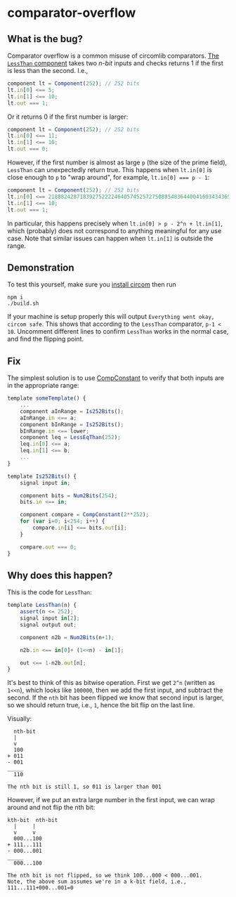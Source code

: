 # comparator-overflow

## What is the bug?

Comparator overflow is a common misuse of circomlib comparators.
[The `LessThan` component](https://github.com/iden3/circomlib/blob/master/circuits/comparators.circom#L89-L99) takes two *n-bit* inputs and checks returns 1 if the first is less than the second.
I.e.,
```js
component lt = Component(252); // 252 bits
lt.in[0] <== 5;
lt.in[1] <== 10;
lt.out === 1;
```

Or it returns 0 if the first number is larger:
```js
component lt = Component(252); // 252 bits
lt.in[0] <== 11;
lt.in[1] <== 10;
lt.out === 0;
```

However, if the first number is almost as large `p` (the size of the prime field), `LessThan` can unexpectedly return true.
This happens when `lt.in[0]` is close enough to `p` to "wrap around", for example, `lt.in[0] === p - 1`:

```js
component lt = Component(252); // 252 bits
lt.in[0] <== 21888242871839275222246405745257275088548364400416034343698204186575808495616; // p - 1
lt.in[1] <== 10;
lt.out === 1;
```

In particular, this happens precisely when `lt.in[0] > p - 2^n + lt.in[1]`, which (probably) does not correspond to anything meaningful for any use case.
Note that similar issues can happen when `lt.in[1]` is outside the range.

## Demonstration

To test this yourself, make sure you [install circom](https://docs.circom.io/getting-started/installation/) then run
```
npm i
./build.sh
```

If your machine is setup properly this will output `Everything went okay, circom safe`.
This shows that according to the `LessThan` comparator, `p-1 < 10`. Uncomment different lines to confirm `LessThan` works in the normal case, and find the flipping point.


## Fix

The simplest solution is to use [CompConstant](https://github.com/iden3/circomlib/blob/master/circuits/compconstant.circom) to verify that both inputs are in the appropriate range:
```js
template someTemplate() {
    ...
    component aInRange = Is252Bits();
    aInRange.in <== a;
    component bInRange = Is252Bits();
    bInRange.in <== lower;
    component leq = LessEqThan(252);
    leq.in[0] <== a;
    leq.in[1] <== b;
    ...
}

template Is252Bits() {
    signal input in;

    component bits = Num2Bits(254);
    bits.in <== in;

    component compare = CompConstant(2**252);
    for (var i=0; i<254; i++) {
        compare.in[i] <== bits.out[i];
    }

    compare.out === 0;
}
```

## Why does this happen?

This is the code for `LessThan`:

```js
template LessThan(n) {
    assert(n <= 252);
    signal input in[2];
    signal output out;

    component n2b = Num2Bits(n+1);

    n2b.in <== in[0]+ (1<<n) - in[1];

    out <== 1-n2b.out[n];
}
```

It's best to think of this as bitwise operation. First we get `2^n` (written as `1<<n`), which looks like `100000`, then we
add the first input, and subtract the second. If the `nth` bit has been flipped we know that second input is larger, so we should
return true, i.e., `1`, hence the bit flip on the last line.

Visually:

```
  nth-bit
  |
  v
  100
+ 011
- 001
_____
  110

The nth bit is still 1, so 011 is larger than 001
```

However, if we put an extra large number in the first input, we can wrap around and not flip the nth bit:

```
kth-bit  nth-bit
  |     |
  v     v
  000...100
+ 111...111
- 000...001
_____
  000...100

The nth bit is not flipped, so we think 100...000 < 000...001.
Note, the above sum assumes we're in a k-bit field, i.e., 111...111+000...001=0
```